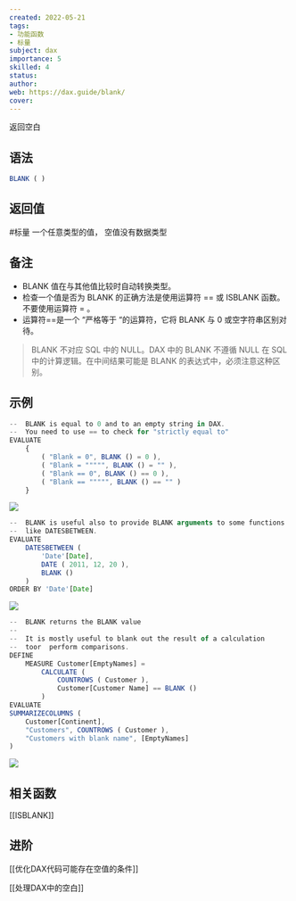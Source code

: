 ```yaml
---
created: 2022-05-21
tags: 
- 功能函数 
- 标量
subject: dax
importance: 5
skilled: 4
status:
author:
web: https://dax.guide/blank/
cover: 
---
```


返回空白

## 语法

```js
BLANK ( )
```

## 返回值

#标量 一个任意类型的值， 空值没有数据类型

## 备注

-   BLANK 值在与其他值比较时自动转换类型。
-   检查一个值是否为 BLANK 的正确方法是使用运算符 == 或 ISBLANK 函数。不要使用运算符 = 。
-   运算符==是一个 “严格等于 “的运算符，它将 BLANK 与 0 或空字符串区别对待。

> BLANK 不对应 SQL 中的 NULL。DAX 中的 BLANK 不遵循 NULL 在 SQL 中的计算逻辑。在中间结果可能是 BLANK 的表达式中，必须注意这种区别。

## 示例

```js
--  BLANK is equal to 0 and to an empty string in DAX.
--  You need to use == to check for "strictly equal to"
EVALUATE
    {
        ( "Blank = 0", BLANK () = 0 ),
        ( "Blank = """"", BLANK () = "" ),
        ( "Blank == 0", BLANK () == 0 ),
        ( "Blank == """"", BLANK () == "" )
    }
```

![](https://s2.loli.net/2022/05/21/3fgU6xb7BeQa9Vc.png)


```js
--  BLANK is useful also to provide BLANK arguments to some functions
--  like DATESBETWEEN.
EVALUATE
    DATESBETWEEN (
        'Date'[Date],
        DATE ( 2011, 12, 20 ),
        BLANK ()
    )
ORDER BY 'Date'[Date]
```

![](https://s2.loli.net/2022/05/21/hWOHAwXpfa8guRn.png)



```js
--  BLANK returns the BLANK value
--
--  It is mostly useful to blank out the result of a calculation
--  toor  perform comparisons.
DEFINE
    MEASURE Customer[EmptyNames] =
        CALCULATE (
            COUNTROWS ( Customer ),
            Customer[Customer Name] == BLANK ()
        )
EVALUATE
SUMMARIZECOLUMNS (
    Customer[Continent],
    "Customers", COUNTROWS ( Customer ),
    "Customers with blank name", [EmptyNames]
)
```

![](https://s2.loli.net/2022/05/21/p47gPHz8rKeVEob.png)


## 相关函数

[[ISBLANK]]

## 进阶

[[优化DAX代码可能存在空值的条件]]

[[处理DAX中的空白]]

